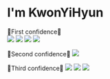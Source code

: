 # I'm KwonYiHyun
🥇First confidence🥇
<br>
<img src="https://img.shields.io/badge/MySQL-4479A1?style=flat-square&logo=mysql&logoColor=white"/>
<img src="https://img.shields.io/badge/Unity-0E1128?style=flat-square&logo=unity&logoColor=white"/>
<img src="https://img.shields.io/badge/CSharp-239120?style=flat-square&logo=csharp&logoColor=white"/>
<img src="https://img.shields.io/badge/Java-007396?style=flat-square&logo=java&logoColor=white"/>
<br>

🥈Second confidence🥈
<img src="https://img.shields.io/badge/Excel-217346?style=flat-square&logo=MicrosoftExcel&logoColor=white"/>
<br>

🥉Third confidence🥉
<img src="https://img.shields.io/badge/C++-00599C?style=flat-square&logo=c%2b%2b&logoColor=white"/>
<img src="https://img.shields.io/badge/SpringBoot-6DB33F?style=flat-square&logo=springboot&logoColor=white"/>
<img src="https://img.shields.io/badge/Unreal-0E1128?style=flat-square&logo=unrealengine&logoColor=white"/>
<br>

<!--
**KwonYiHyun/KwonYiHyun** is a ✨ _special_ ✨ repository because its `README.md` (this file) appears on your GitHub profile.

Here are some ideas to get you started:

- 🔭 I’m currently working on ...
- 🌱 I’m currently learning ...
- 👯 I’m looking to collaborate on ...
- 🤔 I’m looking for help with ...
- 💬 Ask me about ...
- 📫 How to reach me: ...
- 😄 Pronouns: ...
- ⚡ Fun fact: ...
-->
